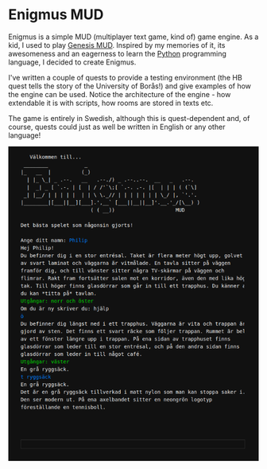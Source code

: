 # Enigmus MUD

Enigmus is a simple MUD (multiplayer text game, kind of) game engine. As a kid, I used to play [Genesis MUD](https://www.genesismud.org/). Inspired by my memories of it, its awesomeness and an eagerness to learn the [Python](https://www.python.org/) programming language, I decided to create Enigmus.

I've written a couple of quests to provide a testing environment (the HB quest tells the story of the University of Borås!) and give examples of how the engine can be used. Notice the architecture of the engine - how extendable it is with scripts, how rooms are stored in texts etc.

The game is entirely in Swedish, although this is quest-dependent and, of course, quests could just as well be written in English or any other language!

<img alt="" src="images/screenshot0.png" />
